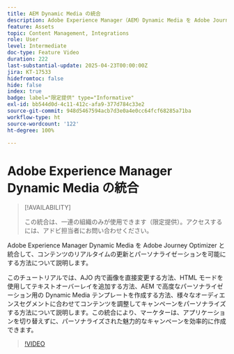 ```yaml
---
title: AEM Dynamic Media の統合
description: Adobe Experience Manager（AEM）Dynamic Media を Adobe Journey Optimizer（AJO）と統合して、コンテンツのリアルタイムの更新とパーソナライゼーションを可能にする方法について説明します。
feature: Assets
topic: Content Management, Integrations
role: User
level: Intermediate
doc-type: Feature Video
duration: 222
last-substantial-update: 2025-04-23T00:00:00Z
jira: KT-17533
hidefromtoc: false
hide: false
index: true
badge: label="限定提供" type="Informative"
exl-id: bb544d0d-4c11-412c-afa9-377d784c33e2
source-git-commit: 948d5467594acb7d3e0a4e0cc64fcf68285a71ba
workflow-type: ht
source-wordcount: '122'
ht-degree: 100%

---
```


# Adobe Experience Manager Dynamic Media の統合

>[!AVAILABILITY]
>
>この統合は、一連の組織のみが使用できます（限定提供）。アクセスするには、アドビ担当者にお問い合わせください。

Adobe Experience Manager Dynamic Media を Adobe Journey Optimizer と統合して、コンテンツのリアルタイムの更新とパーソナライゼーションを可能にする方法について説明します。

このチュートリアルでは、AJO 内で画像を直接変更する方法、HTML モードを使用してテキストオーバーレイを追加する方法、AEM で高度なパーソナライゼーション用の Dynamic Media テンプレートを作成する方法、様々なオーディエンスセグメントに合わせてコンテンツを調整してキャンペーンをパーソナライズする方法について説明します。この統合により、マーケターは、アプリケーションを切り替えずに、パーソナライズされた魅力的なキャンペーンを効率的に作成できます。

>[!VIDEO](https://video.tv.adobe.com/v/3457695/?learn=on&enablevpops)
